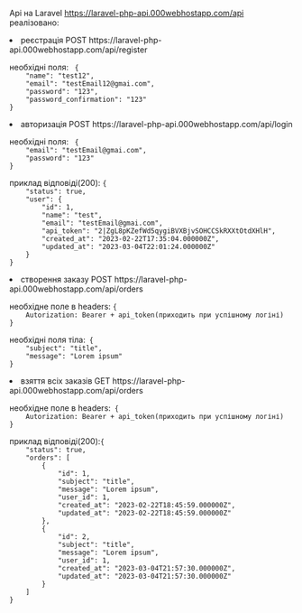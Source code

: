 
Api на Laravel https://laravel-php-api.000webhostapp.com/api
реалізовано:
<li> реєстрація POST https://laravel-php-api.000webhostapp.com/api/register</li>
 <p>необхідні поля: <code> {
    "name": "test12",
    "email": "testEmail12@gmai.com",
    "password": "123",
    "password_confirmation": "123"
}</code></p>

<li> авторизація POST https://laravel-php-api.000webhostapp.com/api/login</li>
<p>необхідні поля: <code> {
    "email": "testEmail@gmai.com",
    "password": "123"
} </code></p>
<p>приклад відповіді(200): <code>{
    "status": true,
    "user": {
        "id": 1,
        "name": "test",
        "email": "testEmail@gmai.com",
        "api_token": "2|ZgL8pKZefWd5qygiBVXBjvSOHCCSkRXXtOtdXHlH",
        "created_at": "2023-02-22T17:35:04.000000Z",
        "updated_at": "2023-03-04T22:01:24.000000Z"
    }
}</code></p>
<li> створення заказу POST https://laravel-php-api.000webhostapp.com/api/orders</li>
<p>необхідне поле в headers: <code>{
    Autorization: Bearer + api_token(приходить при успішному логіні)
}</code></p>
<p>необхідні поля тіла:<code> {
    "subject": "title",
    "message": "Lorem ipsum"
}</code></p>
<li> взяття всіх заказів GET https://laravel-php-api.000webhostapp.com/api/orders</li>
<p>необхідне поле в headers:<code> {
    Autorization: Bearer + api_token(приходить при успішному логіні)
}</code></p>
<p>приклад відповіді(200):<code>{
    "status": true,
    "orders": [
        {
            "id": 1,
            "subject": "title",
            "message": "Lorem ipsum",
            "user_id": 1,
            "created_at": "2023-02-22T18:45:59.000000Z",
            "updated_at": "2023-02-22T18:45:59.000000Z"
        },
        {
            "id": 2,
            "subject": "title",
            "message": "Lorem ipsum",
            "user_id": 1,
            "created_at": "2023-03-04T21:57:30.000000Z",
            "updated_at": "2023-03-04T21:57:30.000000Z"
        }
    ]
}</code></p>
